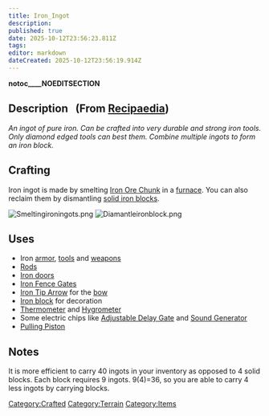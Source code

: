 ```yaml
---
title: Iron_Ingot
description: 
published: true
date: 2025-10-12T23:56:23.811Z
tags: 
editor: markdown
dateCreated: 2025-10-12T23:56:19.914Z
---
```


__notoc____NOEDITSECTION__

## Description   (From [Recipaedia](Recipaedia "wikilink"))

*An ingot of pure iron. Can be crafted into very durable and strong iron
tools. Only diamond edged tools can best them. Combine multiple ingots
to form an iron block.*

## Crafting

Iron ingot is made by smelting [Iron Ore
Chunk](Iron_Ore_Chunk "wikilink") in a [furnace](furnace "wikilink").
You can also reclaim them by dismantling [solid iron
blocks](solid_Iron_Block "wikilink").

![Smeltingironingots.png](Smeltingironingots.png
"Smeltingironingots.png")
![Diamantleironblock.png](Diamantleironblock.png
"Diamantleironblock.png")

## Uses

  - Iron [armor](armor "wikilink"), [tools](:Category:Tools "wikilink")
    and [weapons](:Category:Weapons "wikilink")
  - [Rods](Rod "wikilink")
  - [Iron doors](Iron_Door "wikilink")
  - [Iron Fence Gates](Iron_Fence_Gate "wikilink")
  - [Iron Tip Arrow](Iron_Tip_Arrow "wikilink") for the
    [bow](bow "wikilink")
  - [Iron block](Solid_Iron_Block "wikilink") for decoration
  - [Thermometer](Thermometer "wikilink") and
    [Hygrometer](Hygrometer "wikilink")
  - Some electric chips like [Adjustable Delay
    Gate](Adjustable_Delay_Gate "wikilink") and [Sound
    Generator](Sound_Generator "wikilink")
  - [Pulling Piston](Pulling_Piston "wikilink")

## Notes

It is more efficient to carry 40 ingots in your inventory as opposed to
4 solid blocks. Each block requires 9 ingots. 9(4)=36, so you are able
to carry 4 less ingots by carrying blocks.

[Category:Crafted](Category:Crafted "wikilink")
[Category:Terrain](Category:Terrain "wikilink")
[Category:Items](Category:Items "wikilink")